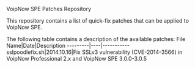 VoipNow SPE Patches Repository

This repository contains a list of quick-fix patches that can be applied to VoipNow SPE. 

The following table contains a description of the available patches:
File Name|Date|Description
---------|----|-----------
sslpoodlefix.sh|2014.10.16|Fix SSLv3 vulnerability (CVE-2014-3566) in VoipNow Professional 2.x and VoipNow SPE 3.0.0-3.0.5
